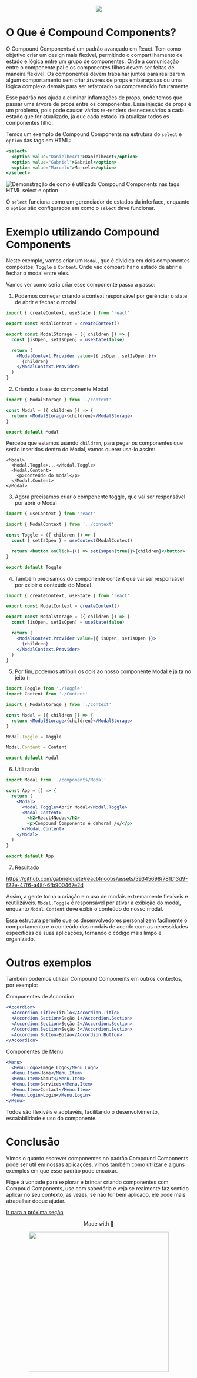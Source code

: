 <p align="center">
<a href="https://github.com/he4rt/4noobs" target="_blank">
<img src="../../assets/global/header-4noobs.svg">
</a>
</p>

# O Que é Compound Components?

O Compound Components é um padrão avançado em React.
Tem como objetivo criar um design mais flexível, permitindo o compartilhamento de estado e lógica entre um grupo de componentes. Onde a comunicação entre o componente pai e os componentes filhos devem ser feitas de maneira flexível. Os componentes devem trabalhar juntos para realizarem algum comportamento sem criar árvores de props embaraçosas ou uma lógica complexa demais para ser refatorado ou compreendido futuramente.

Esse padrão nos ajuda a eliminar inflamações de props, onde temos que passar uma árvore de props entre os componentes. Essa injeção de props é um problema, pois pode causar vários re-renders desnecessários a cada estado que for atualizado, já que cada estado irá atualizar todos os componentes filho.

Temos um exemplo de Compound Components na estrutura do `select` e `option` das tags em HTML:

```jsx
<select>
  <option value="Danielhe4rt">Danielhe4rt</option>
  <option value="Gabriel">Gabriel</option>
  <option value="Marcelo">Marcelo</option>
</select>
```

![Demonstração de como é utilizado Compound Components nas tags HTML select e option](/assets/example-select-compound-components.png)

O `select` funciona como um gerenciador de estados da inferface, enquanto o `option` são configurados em como o `select` deve funcionar.

# Exemplo utilizando Compound Components

Neste exemplo, vamos criar um `Modal`, que é dividida em dois componentes compostos: `Toggle` e `Content`. Onde vão compartilhar o estado de abrir e fechar o modal entre eles.

Vamos ver como seria criar esse componente passo a passo:

1. Podemos começar criando a context responsável por gerênciar o state de abrir e fechar o modal

```jsx
import { createContext, useState } from 'react'

export const ModalContext = createContext()

export const ModalStorage = ({ children }) => {
  const [isOpen, setIsOpen] = useState(false)

  return (
    <ModalContext.Provider value={{ isOpen, setIsOpen }}>
      {children}
    </ModalContext.Provider>
  )
}
```

2. Criando a base do componente Modal

```jsx
import { ModalStorage } from './context'

const Modal = ({ children }) => {
  return <ModalStorage>{children}</ModalStorage>
}

export default Modal
```

Perceba que estamos usando `children`, para pegar os componentes que serão inseridos dentro do Modal, vamos querer usa-lo assim:

```
<Modal>
  <Modal.Toggle>...</Modal.Toggle>
  <Modal.Content>
    <p>conteúdo do modal</p>
  </Modal.Content>
</Modal>
```

3. Agora precisamos criar o componente toggle, que vai ser responsável por abrir o Modal

```jsx
import { useContext } from 'react'

import { ModalContext } from '../context'

const Toggle = ({ children }) => {
  const { setIsOpen } = useContext(ModalContext)

  return <button onClick={() => setIsOpen(true)}>{children}</button>
}

export default Toggle
```

4. Também precisamos do componente content que vai ser responsável por exibir o conteúdo do Modal

```jsx
import { createContext, useState } from 'react'

export const ModalContext = createContext()

export const ModalStorage = ({ children }) => {
  const [isOpen, setIsOpen] = useState(false)

  return (
    <ModalContext.Provider value={{ isOpen, setIsOpen }}>
      {children}
    </ModalContext.Provider>
  )
}
```

5. Por fim, podemos atribuir os dois ao nosso componente Modal e já ta no jeito (:

```jsx
import Toggle from './Toggle'
import Content from './Content'

import { ModalStorage } from './context'

const Modal = ({ children }) => {
  return <ModalStorage>{children}</ModalStorage>
}

Modal.Toggle = Toggle

Modal.Content = Content

export default Modal
```

6. Utilizando

```jsx
import Modal from './components/Modal'

const App = () => {
  return (
    <Modal>
      <Modal.Toggle>Abrir Modal</Modal.Toggle>
      <Modal.Content>
        <h2>React4Noobs</h2>
        <p>Compound Components é dahora! /o/</p>
      </Modal.Content>
    </Modal>
  )
}

export default App
```

7. Resultado

https://github.com/gabrielduete/react4noobs/assets/59345698/781b13d9-f22e-47f6-a48f-6fb900467e2d

Assim, a gente torna a criação e o uso de modais extremamente flexíveis e reutilizáveis. `Modal.Toggle` é responsável por ativar a exibição do modal, enquanto `Modal.Content` deve exibir o conteúdo do nosso modal.

Essa estrutura permite que os desenvolvedores personalizem facilmente o comportamento e o conteúdo dos modais de acordo com as necessidades específicas de suas aplicações, tornando o código mais limpo e organizado.

# Outros exemplos

Também podemos utilizar Compound Components em outros contextos, por exemplo:

Componentes de Accordion

```jsx
<Accordion>
  <Accordion.Title>Titulo</Accordion.Title>
  <Accordion.Section>Seção 1</Accordion.Section>
  <Accordion.Section>Seção 2</Accordion.Section>
  <Accordion.Section>Seção 3</Accordion.Section>
  <Accordion.Button>Botão</Accordion.Button>
</Accordion>
```

Componentes de Menu

```jsx
<Menu>
  <Menu.Logo>Image Logo</Menu.Logo>
  <Menu.Item>Home</Menu.Item>
  <Menu.Item>About</Menu.Item>
  <Menu.Item>Services</Menu.Item>
  <Menu.Item>Contact</Menu.Item>
  <Menu.Login>Login</Menu.Login>
</Menu>
```

Todos são flexivéis e adptavéis, facilitando o desenvolvimento, escalabilidade e uso do componente.

# Conclusão

Vimos o quanto escrever componentes no padrão Compound Components pode ser útil em nossas aplicações, vimos também como utilizar e alguns exemplos em que esse padrão pode encaixar.

Fique à vontade para explorar e brincar criando componentes com Compoud Components, use com sabedória e veja se realmente faz sentido aplicar no seu contexto, as vezes, se não for bem aplicado, ele pode mais atrapalhar doque ajudar.

[Ir para a próxima seção](./2-React%20Error%20Boundaries.md)

<p align="center">Made with 💜</p>

<p align="center">
  <a href="https://github.com/he4rt/4noobs" target="_blank">
    <img src="../../assets/global/footer-4noobs.svg" width="380">
  </a>
</p>
